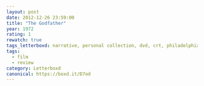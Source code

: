 ```yaml
---
layout: post 
date: 2012-12-26 23:59:00
title: "The Godfather"
year: 1972
rating: 1
rewatch: true
tags_letterboxd: narrative, personal collection, dvd, crt, philadelphia, Leah
tags:
  - film
  - review
category: Letterboxd
canonical: https://boxd.it/D7od
---
```

